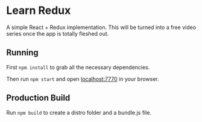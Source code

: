 # Learn Redux

A simple React + Redux implementation. This will be turned into a free video series once the app is totally fleshed out.

## Running

First `npm install` to grab all the necessary dependencies.

Then run `npm start` and open <localhost:7770> in your browser.

## Production Build

Run `npm build` to create a distro folder and a bundle.js file.



<!--  
Login page
  Welcome message
  Login


Home page

- Nav Bar
  - new competitions
  - log out

 - Your active competitions

- Comp details with players list
  - Player

 - New Comp form









-->

